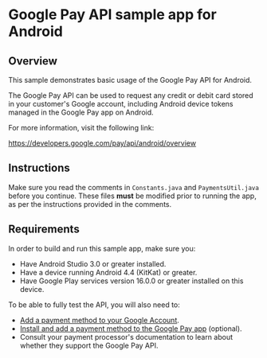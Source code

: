 # Google Pay API sample app for Android

## Overview
This sample demonstrates basic usage of the Google Pay API for Android.

The Google Pay API can be used to request any credit or debit card stored in
your customer's Google account, including Android device tokens managed in
the Google Pay app on Android.

For more information, visit the following link:

https://developers.google.com/pay/api/android/overview

## Instructions

Make sure you read the comments in `Constants.java` and `PaymentsUtil.java` before
you continue. These files **must** be modified prior to running the app, as per
the instructions provided in the comments.

## Requirements

In order to build and run this sample app, make sure you:

-   Have Android Studio 3.0 or greater installed.
-   Have a device running Android 4.4 (KitKat) or greater.
-   Have Google Play services version 16.0.0 or greater installed on this device.

To be able to fully test the API, you will also need to:

-   [Add a payment method to your Google Account](https://support.google.com/pay/answer/7625139).
-   [Install and add a payment method to the Google Pay app](https://support.google.com/pay/answer/7625139?co=GENIE.Platform%3DAndroid) (optional).
-   Consult your payment processor's documentation to learn about whether they support the Google Pay API.
